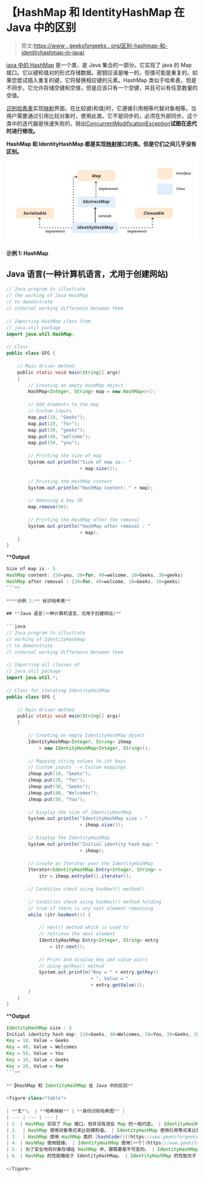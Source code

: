# 【HashMap 和 IdentityHashMap 在 Java 中的区别

> 原文:[https://www . geeksforgeeks . org/区别-hashmap-和-identityhashmap-in-java/](https://www.geeksforgeeks.org/difference-between-hashmap-and-identityhashmap-in-java/)

[java 中的 HashMap](https://www.geeksforgeeks.org/java-util-hashmap-in-java-with-examples/) 是一个类，是 Java 集合的一部分。它实现了 java 的 Map 接口。它以键和值对的形式存储数据。密钥应该是唯一的，但值可能是重复的。如果您尝试插入重复的键，它将替换相应键的元素。HashMap 类似于哈希表，但是不同步。它允许存储空键和空值，但是应该只有一个空键，并且可以有任意数量的空值。

[识别哈希表](https://www.geeksforgeeks.org/identityhashmap-class-java/)实现[映射](https://www.geeksforgeeks.org/map-interface-java-examples/)界面。在比较键(和值)时，它遵循引用相等代替对象相等。当用户需要通过引用比较对象时，使用此类。它不是同步的，必须在外部同步。这个类中的迭代器是快速失败的，抛出[ConcurrentModificationException](https://www.geeksforgeeks.org/concurrentmodificationexception-in-java-with-examples/)**试图在迭代时进行修改。**

**HashMap 和 IdentityHashMap 都是实现[映射](https://www.geeksforgeeks.org/map-interface-java-examples/)接口的类。但是它们之间几乎没有区别。**

**![](img/02b4342b83cb5f83f2bca3dece05b469.png)**

****示例 1:** HashMap**

## **Java 语言(一种计算机语言，尤用于创建网站)**

```java
// Java program to illustrate
// the working of Java HashMap
// to demonstrate
// internal working difference between them

// Importing HashMap class from
// java.util package
import java.util.HashMap;

// Class
public class GFG {

    // Main driver method
    public static void main(String[] args)
    {
        // Creating an empty HashMap object
        HashMap<Integer, String> map = new HashMap<>();

        // Add elements to the map
        // Custom inputs
        map.put(10, "Geeks");
        map.put(20, "for");
        map.put(30, "geeks");
        map.put(40, "welcome");
        map.put(50, "you");

        // Printing the size of map
        System.out.println("Size of map is:- "
                           + map.size());

        // Printing the HashMap content
        System.out.println("HashMap content: " + map);

        // Removing a key 50
        map.remove(50);

        // Printing the HashMap after the removal
        System.out.println("HashMap after removal : "
                           + map);
    }
}
```

****Output**

```java
Size of map is:- 5
HashMap content: {50=you, 20=for, 40=welcome, 10=Geeks, 30=geeks}
HashMap after removal : {20=for, 40=welcome, 10=Geeks, 30=geeks}
```** 

****示例 2:** 标识哈希表**

## **Java 语言(一种计算机语言，尤用于创建网站)**

```java
// Java program to illustrate
// working of IdentityHashmap
// to demonstrate
// internal working difference between them

// Importing all classes of
// java.util package
import java.util.*;

// Class for iterating IdentityHashMap
public class GFG {

    // Main driver method
    public static void main(String[] args)
    {

        // Creating an empty IdentityHashMap object
        IdentityHashMap<Integer, String> ihmap
            = new IdentityHashMap<Integer, String>();

        // Mapping string values to int keys
        // Custom inputs --> Custom mappings
        ihmap.put(10, "Geeks");
        ihmap.put(20, "for");
        ihmap.put(30, "Geeks");
        ihmap.put(40, "Welcomes");
        ihmap.put(50, "You");

        // Display the size of IdentityHashMap
        System.out.println("IdentityHashMap size : "
                           + ihmap.size());

        // Display the IdentityHashMap
        System.out.println("Initial identity hash map: "
                           + ihmap);

        // Create an Iterator over the IdentityHashMap
        Iterator<IdentityHashMap.Entry<Integer, String> >
            itr = ihmap.entrySet().iterator();

        // Condition check using hasNext() method()

        // Condition check using hasNext() method holding
        // true if there is any next element remaining
        while (itr.hasNext()) {

            // next() method which is used to
            // retrieve the next element
            IdentityHashMap.Entry<Integer, String> entry
                = itr.next();

            // Print and display key and value pairs
            // using getKey() method
            System.out.println("Key = " + entry.getKey()
                               + ", Value = "
                               + entry.getValue());
        }
    }
}
```

****Output**

```java
IdentityHashMap size : 5
Initial identity hash map: {10=Geeks, 40=Welcomes, 50=You, 30=Geeks, 20=for}
Key = 10, Value = Geeks
Key = 40, Value = Welcomes
Key = 50, Value = You
Key = 30, Value = Geeks
Key = 20, Value = for
```** 

**【HashMap 和 IdentityHashMap 在 Java 中的区别**

<figure class="table">

| **无**。 | **哈希映射** | **身份识别哈希图** |
| --- | --- | --- |
| 1. | HashMap 实现了 Map 接口，但并没有违反 Map 的一般约定。 | IdentityHashMap 也实现了 Map 接口，但它故意违反了 Map 一般约定。 |
| 2.  | HashMap 使用对象等式来比较键和值。 | IdentityHashMap 使用引用等式来比较键和值。 |
| 3.  | HashMap 使用 HashMap 类的 [hashCode()](https://www.geeksforgeeks.org/method-class-hashcode-method-in-java/) 方法来查找桶的位置。 | IdentityHashMap 不使用 [hashCode()](https://www.geeksforgeeks.org/method-class-hashcode-method-in-java/) 方法，而是使用 System。IdentityHashCode()方法查找存储桶位置。 |
| 4. | HashMap 使用链接。 | IdentityHashMap 使用[一个](https://www.geeksforgeeks.org/method-class-hashcode-method-in-java/)简单的线性探测哈希表。 |
| 5. | 为了安全地将对象存储在 HashMap 中，键需要是不可变的。 | IdentityHashMap 不要求密钥是不可变的。 |
| 6. | HashMap 的性能略低于 IdentityHashMap。 | IdentityHashMap 的性能优于 HashMap。 |

</figure>